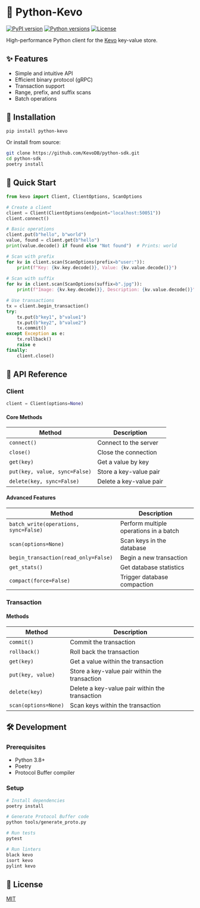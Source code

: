 # 🔑 Python-Kevo

[![PyPI version](https://img.shields.io/pypi/v/python-kevo.svg)](https://pypi.org/project/python-kevo/)
[![Python versions](https://img.shields.io/pypi/pyversions/python-kevo.svg)](https://pypi.org/project/python-kevo/)
[![License](https://img.shields.io/github/license/KevoDB/python-sdk.svg)](LICENSE)

High-performance Python client for the [Kevo](https://github.com/KevoDB/kevo) key-value store.

## ✨ Features

- Simple and intuitive API
- Efficient binary protocol (gRPC)
- Transaction support
- Range, prefix, and suffix scans
- Batch operations

## 🚀 Installation

```bash
pip install python-kevo
```

Or install from source:

```bash
git clone https://github.com/KevoDB/python-sdk.git
cd python-sdk
poetry install
```

## 🏁 Quick Start

```python
from kevo import Client, ClientOptions, ScanOptions

# Create a client
client = Client(ClientOptions(endpoint="localhost:50051"))
client.connect()

# Basic operations
client.put(b"hello", b"world")
value, found = client.get(b"hello")
print(value.decode() if found else "Not found")  # Prints: world

# Scan with prefix
for kv in client.scan(ScanOptions(prefix=b"user:")):
    print(f"Key: {kv.key.decode()}, Value: {kv.value.decode()}")
    
# Scan with suffix
for kv in client.scan(ScanOptions(suffix=b".jpg")):
    print(f"Image: {kv.key.decode()}, Description: {kv.value.decode()}")

# Use transactions
tx = client.begin_transaction()
try:
    tx.put(b"key1", b"value1")
    tx.put(b"key2", b"value2")
    tx.commit()
except Exception as e:
    tx.rollback()
    raise e
finally:
    client.close()
```

## 📖 API Reference

### Client

```python
client = Client(options=None)
```

#### Core Methods

| Method | Description |
|--------|-------------|
| `connect()` | Connect to the server |
| `close()` | Close the connection |
| `get(key)` | Get a value by key |
| `put(key, value, sync=False)` | Store a key-value pair |
| `delete(key, sync=False)` | Delete a key-value pair |

#### Advanced Features

| Method | Description |
|--------|-------------|
| `batch_write(operations, sync=False)` | Perform multiple operations in a batch |
| `scan(options=None)` | Scan keys in the database |
| `begin_transaction(read_only=False)` | Begin a new transaction |
| `get_stats()` | Get database statistics |
| `compact(force=False)` | Trigger database compaction |

### Transaction

#### Methods

| Method | Description |
|--------|-------------|
| `commit()` | Commit the transaction |
| `rollback()` | Roll back the transaction |
| `get(key)` | Get a value within the transaction |
| `put(key, value)` | Store a key-value pair within the transaction |
| `delete(key)` | Delete a key-value pair within the transaction |
| `scan(options=None)` | Scan keys within the transaction |

## 🛠️ Development

### Prerequisites

- Python 3.8+
- Poetry
- Protocol Buffer compiler

### Setup

```bash
# Install dependencies
poetry install

# Generate Protocol Buffer code
python tools/generate_proto.py

# Run tests
pytest

# Run linters
black kevo
isort kevo
pylint kevo
```

## 📄 License

[MIT](https://opensource.org/licenses/MIT)
